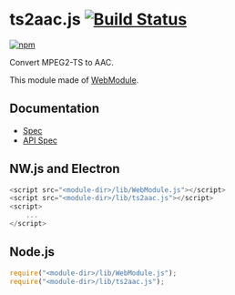 # ts2aac.js [![Build Status](https://travis-ci.org/uupaa/ts2aac.js.svg)](https://travis-ci.org/uupaa/ts2aac.js)

[![npm](https://nodei.co/npm/uupaa.ts2aac.js.svg?downloads=true&stars=true)](https://nodei.co/npm/uupaa.ts2aac.js/)

Convert MPEG2-TS to AAC.

This module made of [WebModule](https://github.com/uupaa/WebModule).

## Documentation
- [Spec](https://github.com/uupaa/ts2aac.js/wiki/)
- [API Spec](https://github.com/uupaa/ts2aac.js/wiki/ts2aac)

## NW.js and Electron

```js
<script src="<module-dir>/lib/WebModule.js"></script>
<script src="<module-dir>/lib/ts2aac.js"></script>
<script>
    ...
</script>
```

## Node.js

```js
require("<module-dir>/lib/WebModule.js");
require("<module-dir>/lib/ts2aac.js");

```

